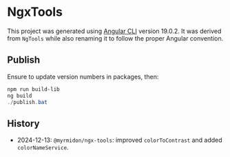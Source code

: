 # NgxTools

This project was generated using [Angular CLI](https://github.com/angular/angular-cli) version 19.0.2. It was derived from `NgTools` while also renaming it to follow the proper Angular convention.

## Publish

Ensure to update version numbers in packages, then:

```ps1
npm run build-lib
ng build
./publish.bat
```

## History

- 2024-12-13: `@myrmidon/ngx-tools`: improved `colorToContrast` and added `colorNameService`.
